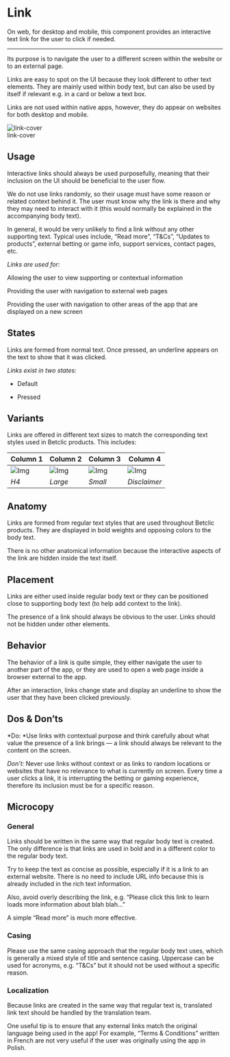 
# Link

On web, for desktop and mobile, this component provides an interactive text link for the user to click if needed.

---

Its purpose is to navigate the user to a different screen within the website or to an external page.

Links are easy to spot on the UI because they look different to other text elements. They are mainly used within body text, but can also be used by itself if relevant e.g. in a card or below a text box.

Links are not used within native apps, however, they do appear on websites for both desktop and mobile.

  
![link-cover](https://studio-assets.supernova.io/design-systems/27883/c15f06d9-2e1d-4ca0-8b29-9b5b3e772abc.png)  
link-cover  


## Usage

Interactive links should always be used purposefully, meaning that their inclusion on the UI should be beneficial to the user flow.

We do not use links randomly, so their usage must have some reason or related context behind it. The user must know why the link is there and why they may need to interact with it (this would normally be explained in the accompanying body text).

In general, it would be very unlikely to find a link without any other supporting text. Typical uses include, “Read more”, “T&Cs”, “Updates to products”, external betting or game info, support services, contact pages, etc.

*Links are used for:*

Allowing the user to view supporting or contextual information

Providing the user with navigation to external web pages

Providing the user with navigation to other areas of the app that are displayed on a new screen

## States

Links are formed from normal text. Once pressed, an underline appears on the text to show that it was clicked.

*Links exist in two states:*

- Default

- Pressed

## Variants

Links are offered in different text sizes to match the corresponding text styles used in Betclic products. This includes:

  
| Column 1 | Column 2 | Column 3 | Column 4 |  
| --- | --- | --- | --- |  
| ![Img](https://studio-assets.supernova.io/design-systems/27883/c76fd7ac-a968-4cb8-b785-f4d7cd94e62e.png) | ![Img](https://studio-assets.supernova.io/design-systems/27883/c8a409e1-b60f-4dd0-964f-fd07d3cb4de0.png) | ![Img](https://studio-assets.supernova.io/design-systems/27883/af4f5fb7-c91b-4b91-bd3c-8b42460bd1be.png) | ![Img](https://studio-assets.supernova.io/design-systems/27883/affd12f9-02e2-4d2f-96e9-24973d8ec873.png) |  
| *H4* | *Large* | *Small* | *Disclaimer* |  


## Anatomy

Links are formed from regular text styles that are used throughout Betclic products. They are displayed in bold weights and opposing colors to the body text.

There is no other anatomical information because the interactive aspects of the link are hidden inside the text itself.

## Placement

Links are either used inside regular body text or they can be positioned close to supporting body text (to help add context to the link).

The presence of a link should always be obvious to the user. Links should not be hidden under other elements.

## Behavior

The behavior of a link is quite simple, they either navigate the user to another part of the app, or they are used to open a web page inside a browser external to the app.

After an interaction, links change state and display an underline to show the user that they have been clicked previously.

## Dos & Don’ts

*Do: *Use links with contextual purpose and think carefully about what value the presence of a link brings — a link should always be relevant to the content on the screen.

*Don’t:* Never use links without context or as links to random locations or websites that have no relevance to what is currently on screen. Every time a user clicks a link, it is interrupting the betting or gaming experience, therefore its inclusion must be for a specific reason.

## Microcopy

### General

Links should be written in the same way that regular body text is created. The only difference is that links are used in bold and in a different color to the regular body text.

Try to keep the text as concise as possible, especially if it is a link to an external website. There is no need to include URL info because this is already included in the rich text information.

Also, avoid overly describing the link, e.g. “Please click this link to learn loads more information about blah blah...”

A simple “Read more” is much more effective.

### Casing

Please use the same casing approach that the regular body text uses, which is generally a mixed style of title and sentence casing. Uppercase can be used for acronyms, e.g. “T&Cs” but it should not be used without a specific reason.

### Localization

Because links are created in the same way that regular text is, translated link text should be handled by the translation team.

One useful tip is to ensure that any external links match the original language being used in the app! For example, “Terms & Conditions” written in French are not very useful if the user was originally using the app in Polish.